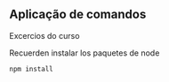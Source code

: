 ## Aplicação de comandos

Excercios do curso


Recuerden instalar los paquetes de node

```
npm install
```